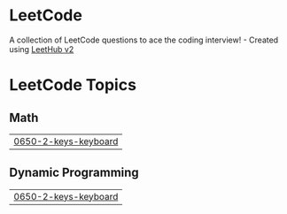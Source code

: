 # LeetCode
A collection of LeetCode questions to ace the coding interview! - Created using [LeetHub v2](https://github.com/arunbhardwaj/LeetHub-2.0)

<!---LeetCode Topics Start-->
# LeetCode Topics
## Math
|  |
| ------- |
| [0650-2-keys-keyboard](https://github.com/MynameisSanskar/LeetCode/tree/master/0650-2-keys-keyboard) |
## Dynamic Programming
|  |
| ------- |
| [0650-2-keys-keyboard](https://github.com/MynameisSanskar/LeetCode/tree/master/0650-2-keys-keyboard) |
<!---LeetCode Topics End-->